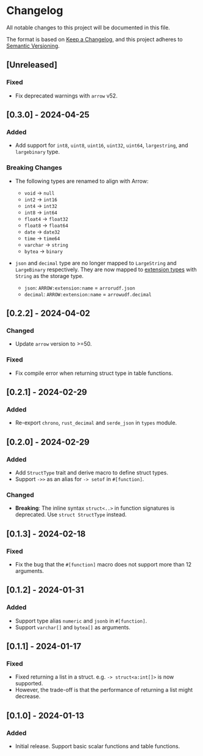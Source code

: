 # Changelog

All notable changes to this project will be documented in this file.

The format is based on [Keep a Changelog](https://keepachangelog.com/en/1.0.0/),
and this project adheres to [Semantic Versioning](https://semver.org/spec/v2.0.0.html).

## [Unreleased]

### Fixed

- Fix deprecated warnings with `arrow` v52.

## [0.3.0] - 2024-04-25

### Added

- Add support for `int8`, `uint8`, `uint16`, `uint32`, `uint64`, `largestring`, and `largebinary` type.

### Breaking Changes

- The following types are renamed to align with Arrow:
    - `void` -> `null`
    - `int2` -> `int16`
    - `int4` -> `int32`
    - `int8` -> `int64`
    - `float4` -> `float32`
    - `float8` -> `float64`
    - `date` -> `date32`
    - `time` -> `time64`
    - `varchar` -> `string`
    - `bytea` -> `binary`

- `json` and `decimal` type are no longer mapped to `LargeString` and `LargeBinary` respectively. They are now mapped to [extension types](https://arrow.apache.org/docs/format/Columnar.html#format-metadata-extension-types) with `String` as the storage type.
    - `json`: `ARROW:extension:name` = `arrorudf.json`
    - `decimal`: `ARROW:extension:name` = `arrowudf.decimal`

## [0.2.2] - 2024-04-02

### Changed

- Update `arrow` version to >=50.

### Fixed

- Fix compile error when returning struct type in table functions.

## [0.2.1] - 2024-02-29

### Added

- Re-export `chrono`, `rust_decimal` and `serde_json` in `types` module.

## [0.2.0] - 2024-02-29

### Added

- Add `StructType` trait and derive macro to define struct types.
- Support `->>` as an alias for `-> setof` in `#[function]`.

### Changed

- **Breaking**: The inline syntax `struct<..>` in function signatures is deprecated. Use `struct StructType` instead.

## [0.1.3] - 2024-02-18

### Fixed

- Fix the bug that the `#[function]` macro does not support more than 12 arguments.

## [0.1.2] - 2024-01-31

### Added

- Support type alias `numeric` and `jsonb` in `#[function]`.
- Support `varchar[]` and `bytea[]` as arguments.

## [0.1.1] - 2024-01-17

### Fixed

- Fixed returning a list in a struct. e.g. `-> struct<a:int[]>` is now supported.
- However, the trade-off is that the performance of returning a list might decrease.

## [0.1.0] - 2024-01-13

### Added

- Initial release. Support basic scalar functions and table functions.
